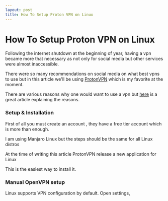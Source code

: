 ```yaml
---
layout: post
title: How To Setup Proton VPN on Linux
---
```


# How To Setup Proton VPN on Linux

Following the internet shutdown at the beginning of year, having a vpn became more that necessary as not only for social media but other services were almost inaccessible.

There were so many recommendations on social media on what best vpns to use but in this article we'll be using [ProtonVPN](https://protonvpn.com/) which is my favorite at the moment.

There are various reasons why one would want to use a vpn but [here](https://protonvpn.com/blog/why-use-vpn-mobile/) is a great article explaining the reasons.

### Setup & Installation
First of all you must create an account , they have a free tier account which is more than enough.

I am using Manjaro Linux but the steps should be the same for all Linux distros

At the time of writing this article ProtonVPN release a new application for Linux

This is the easiest way to install it.

### Manual OpenVPN setup
Linux supports VPN configuration by default. 
Open settings,
